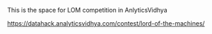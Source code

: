 This is the space for LOM competition in AnlyticsVidhya

https://datahack.analyticsvidhya.com/contest/lord-of-the-machines/
